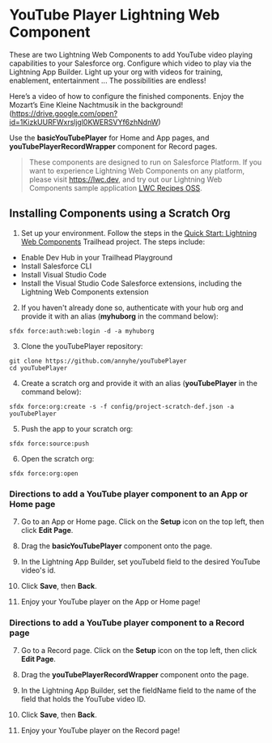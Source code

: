 # YouTube Player Lightning Web Component

These are two Lightning Web Components to add YouTube video playing capabilities to your Salesforce org. Configure which video to play via the Lightning App Builder. Light up your org with videos for training, enablement, entertainment ... The possibilities are endless!

Here’s a video of how to configure the finished components. Enjoy the Mozart’s Eine Kleine Nachtmusik in the background! (https://drive.google.com/open?id=1KizkUURFWxrsljgl0KWERSVYf6zhNdnW)

Use the **basicYouTubePlayer** for Home and App pages, and **youTubePlayerRecordWrapper** component for Record pages. 

> These components are designed to run on Salesforce Platform. If you want to experience Lightning Web Components on any platform, please visit https://lwc.dev, and try out our Lightning Web Components sample application [LWC Recipes OSS](https://github.com/trailheadapps/lwc-recipes-oss).

## Installing Components using a Scratch Org

1. Set up your environment. Follow the steps in the [Quick Start: Lightning Web Components](https://trailhead.salesforce.com/content/learn/projects/quick-start-lightning-web-components/) Trailhead project. The steps include:

-   Enable Dev Hub in your Trailhead Playground
-   Install Salesforce CLI
-   Install Visual Studio Code
-   Install the Visual Studio Code Salesforce extensions, including the Lightning Web Components extension

2. If you haven't already done so, authenticate with your hub org and provide it with an alias (**myhuborg** in the command below):

```
sfdx force:auth:web:login -d -a myhuborg
```

3. Clone the youTubePlayer repository:

```
git clone https://github.com/annyhe/youTubePlayer
cd youTubePlayer
```

4. Create a scratch org and provide it with an alias (**youTubePlayer** in the command below):

```
sfdx force:org:create -s -f config/project-scratch-def.json -a youTubePlayer
```

5. Push the app to your scratch org:

```
sfdx force:source:push
```

6. Open the scratch org:

```
sfdx force:org:open
```

### Directions to add a YouTube player component to an App or Home page

7. Go to an App or Home page. Click on the **Setup** icon on the top left, then click **Edit Page**.

8. Drag the **basicYouTubePlayer** component onto the page.

9. In the Lightning App Builder, set youTubeId field to the desired YouTube video's id.

10. Click **Save**, then **Back**.

11. Enjoy your YouTube player on the App or Home page!

### Directions to add a YouTube player component to a Record page

7. Go to a Record page. Click on the **Setup** icon on the top left, then click **Edit Page**.

8. Drag the **youTubePlayerRecordWrapper** component onto the page.

9. In the Lightning App Builder, set the fieldName field to the name of the field that holds the YouTube video ID. 

10. Click **Save**, then **Back**.

11. Enjoy your YouTube player on the Record page!